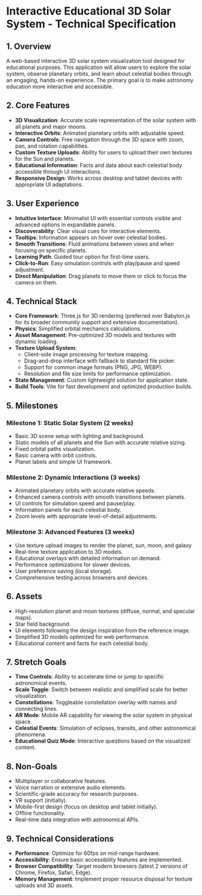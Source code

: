 # Interactive Educational 3D Solar System - Technical Specification

## 1. Overview
A web-based interactive 3D solar system visualization tool designed for educational purposes. This application will allow users to explore the solar system, observe planetary orbits, and learn about celestial bodies through an engaging, hands-on experience. The primary goal is to make astronomy education more interactive and accessible.

## 2. Core Features
- **3D Visualization**: Accurate scale representation of the solar system with all planets and major moons.
- **Interactive Orbits**: Animated planetary orbits with adjustable speed.
- **Camera Controls**: Free navigation through the 3D space with zoom, pan, and rotation capabilities.
- **Custom Texture Uploads**: Ability for users to upload their own textures for the Sun and planets.
- **Educational Information**: Facts and data about each celestial body accessible through UI interactions.
- **Responsive Design**: Works across desktop and tablet devices with appropriate UI adaptations.

## 3. User Experience
- **Intuitive Interface**: Minimalist UI with essential controls visible and advanced options in expandable panels.
- **Discoverability**: Clear visual cues for interactive elements.
- **Tooltips**: Information appears on hover over celestial bodies.
- **Smooth Transitions**: Fluid animations between views and when focusing on specific planets.
- **Learning Path**: Guided tour option for first-time users.
- **Click-to-Run**: Easy simulation controls with play/pause and speed adjustment.
- **Direct Manipulation**: Drag planets to move them or click to focus the camera on them.

## 4. Technical Stack
- **Core Framework**: Three.js for 3D rendering (preferred over Babylon.js for its broader community support and extensive documentation).
- **Physics**: Simplified orbital mechanics calculations.
- **Asset Management**: Pre-optimized 3D models and textures with dynamic loading.
- **Texture Upload System**:
  - Client-side image processing for texture mapping.
  - Drag-and-drop interface with fallback to standard file picker.
  - Support for common image formats (PNG, JPG, WEBP).
  - Resolution and file size limits for performance optimization.
- **State Management**: Custom lightweight solution for application state.
- **Build Tools**: Vite for fast development and optimized production builds.

## 5. Milestones

### Milestone 1: Static Solar System (2 weeks)
- Basic 3D scene setup with lighting and background.
- Static models of all planets and the Sun with accurate relative sizing.
- Fixed orbital paths visualization.
- Basic camera with orbit controls.
- Planet labels and simple UI framework.

### Milestone 2: Dynamic Interactions (3 weeks)
- Animated planetary orbits with accurate relative speeds.
- Enhanced camera controls with smooth transitions between planets.
- UI controls for simulation speed and pause/play.
- Information panels for each celestial body.
- Zoom levels with appropriate level-of-detail adjustments.

### Milestone 3: Advanced Features (3 weeks)
- Use texture upload images to render the planet, sun, moon, and galaxy
- Real-time texture application to 3D models.
- Educational overlays with detailed information on demand.
- Performance optimizations for slower devices.
- User preference saving (local storage).
- Comprehensive testing across browsers and devices.

## 6. Assets
- High-resolution planet and moon textures (diffuse, normal, and specular maps).
- Star field background.
- UI elements following the design inspiration from the reference image.
- Simplified 3D models optimized for web performance.
- Educational content and facts for each celestial body.

## 7. Stretch Goals
- **Time Controls**: Ability to accelerate time or jump to specific astronomical events.
- **Scale Toggle**: Switch between realistic and simplified scale for better visualization.
- **Constellations**: Toggleable constellation overlay with names and connecting lines.
- **AR Mode**: Mobile AR capability for viewing the solar system in physical space.
- **Celestial Events**: Simulation of eclipses, transits, and other astronomical phenomena.
- **Educational Quiz Mode**: Interactive questions based on the visualized content.

## 8. Non-Goals
- Multiplayer or collaborative features.
- Voice narration or extensive audio elements.
- Scientific-grade accuracy for research purposes.
- VR support (initially).
- Mobile-first design (focus on desktop and tablet initially).
- Offline functionality.
- Real-time data integration with astronomical APIs.

## 9. Technical Considerations
- **Performance**: Optimize for 60fps on mid-range hardware.
- **Accessibility**: Ensure basic accessibility features are implemented.
- **Browser Compatibility**: Target modern browsers (latest 2 versions of Chrome, Firefox, Safari, Edge).
- **Memory Management**: Implement proper resource disposal for texture uploads and 3D assets.
